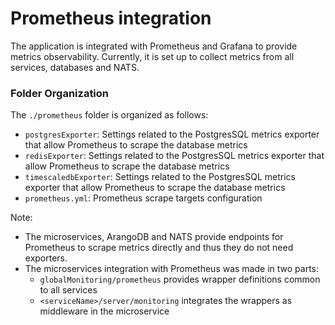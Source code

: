# Prometheus integration


The application is integrated with Prometheus and Grafana to provide metrics observability.
Currently, it is set up to collect metrics from all services, databases and NATS.

### Folder Organization

The `./prometheus` folder is organized as follows:

- `postgresExporter`: Settings related to the PostgresSQL metrics exporter that allow Prometheus to scrape the database metrics
- `redisExporter`: Settings related to the PostgresSQL metrics exporter that allow Prometheus to scrape the database metrics
- `timescaledbExporter`: Settings related to the PostgresSQL metrics exporter that allow Prometheus to scrape the database metrics
- `prometheus.yml`: Prometheus scrape targets configuration

Note:
- The microservices, ArangoDB and NATS provide endpoints for Prometheus to scrape metrics directly and thus they do not need exporters.
- The microservices integration with Prometheus was made in two parts:
    - `globalMonitoring/prometheus` provides wrapper definitions common to all services
    - `<serviceName>/server/monitoring` integrates the wrappers as middleware in the microservice